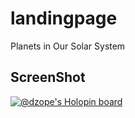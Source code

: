 # landingpage
 Planets in Our Solar System

## ScreenShot

[![@dzope's Holopin board](https://holopin.io/api/user/board?user=dzope)](https://holopin.io/@dzope)
